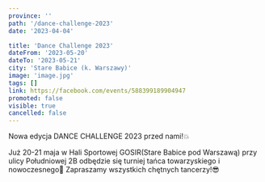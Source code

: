 ```yaml
---
province: ''
path: '/dance-challenge-2023'
date: '2023-04-04'

title: 'Dance Challenge 2023'
dateFrom: '2023-05-20'
dateTo: '2023-05-21'
city: 'Stare Babice (k. Warszawy)'
image: 'image.jpg'
tags: []
link: https://facebook.com/events/588399189904947
promoted: false
visible: true
cancelled: false
---
```

Nowa edycja DANCE CHALLENGE 2023 przed nami!💥

Już 20-21 maja w Hali Sportowej GOSIR(Stare Babice pod Warszawą) przy ulicy Południowej 2B odbędzie się turniej tańca towarzyskiego i nowoczesnego👀 Zapraszamy wszystkich chętnych tancerzy!😎
